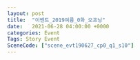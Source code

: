 ```yaml
---
layout: post
title:  "이벤트_2019여름_0화_오프닝"
date:   2021-06-28 04:00:00 +0000
categories: Event
Tags: Story Event
SceneCode: ["scene_evt190627_cp0_q1_s10"]
---
```

